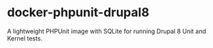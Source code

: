 # docker-phpunit-drupal8
A lightweight PHPUnit image with SQLite for running Drupal 8 Unit and Kernel tests.
